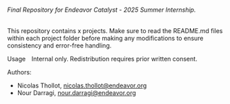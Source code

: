###### Final Repository for Endeavor Catalyst - 2025 Summer Internship.

This repository contains x projects. Make sure to read the README.md files within each project folder before making any modifications to ensure consistency and error-free handling. 

Usage Internal only. Redistribution requires prior written consent.

Authors: 
- Nicolas Thollot, nicolas.thollot@endeavor.org
- Nour Darragi, nour.darragi@endeavor.org

